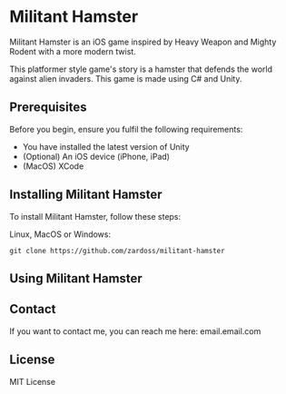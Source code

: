 # Militant Hamster
Militant Hamster is an iOS game inspired by Heavy Weapon and Mighty Rodent with a more modern twist.

This platformer style game's story is a hamster that defends the world against alien invaders. This game is made using C# and Unity.

## Prerequisites
Before you begin, ensure you fulfil the following requirements:
- You have installed the latest version of Unity
- (Optional) An iOS device (iPhone, iPad)
- (MacOS) XCode

## Installing Militant Hamster
To install Militant Hamster, follow these steps:

Linux, MacOS or Windows:
```text
git clone https://github.com/zardoss/militant-hamster
```

## Using Militant Hamster

## Contact
If you want to contact me, you can reach me here: email.email.com

## License
MIT License